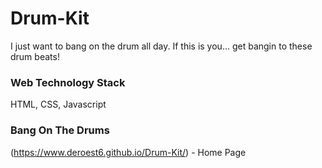 # Drum-Kit

I just want to bang on the drum all day. If this is you... get bangin to these drum beats! 


### Web Technology Stack
HTML, CSS, Javascript


### Bang On The Drums
(https://www.deroest6.github.io/Drum-Kit/) - Home Page
